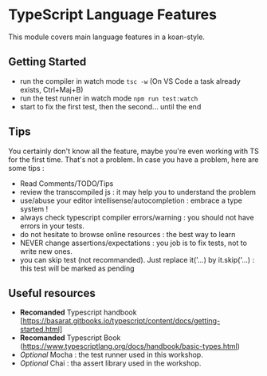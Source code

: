 TypeScript Language Features
====
This module covers main language features in a koan-style.

Getting Started
---
- run the compiler in watch mode `tsc -w` (On VS Code a task already exists, Ctrl+Maj+B)
- run the test runner in watch mode `npm run test:watch`
- start to fix the first test, then the second... until the end

Tips
---
You certainly don't know all the feature, maybe you're even working with TS for the first time. 
That's not a problem. In case you have a problem, here are some tips :
- Read Comments/TODO/Tips
- review the transcompiled js : it may help you to understand the problem
- use/abuse your editor intellisense/autocompletion : embrace a type system !
- always check typescript compiler errors/warning : you should not have errors in your tests.
- do not hesitate to browse online resources : the best way to learn
- NEVER change assertions/expectations : you job is to fix tests, not to write new ones. 
- you can skip test (not recommanded). Just replace it('...) by it.skip('...) : this test will be marked as pending

Useful resources
----
- **Recomanded** Typescript handbook [https://basarat.gitbooks.io/typescript/content/docs/getting-started.html]
- **Recomanded** Typescript Book (https://www.typescriptlang.org/docs/handbook/basic-types.html)
- _Optional_ Mocha : the test runner used in this workshop. 
- _Optional_ Chai : tha assert library used in the workshop. 